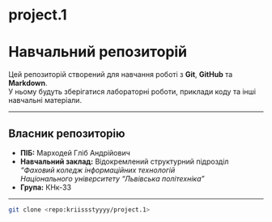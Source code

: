 # project.1
#  Навчальний репозиторій

Цей репозиторій створений для навчання роботі з **Git**, **GitHub** та **Markdown**.  
У ньому будуть зберігатися лабораторні роботи, приклади коду та інші навчальні матеріали.

---

## Власник репозиторію
- **ПІБ:** Марходей Гліб Андрійович  
- **Навчальний заклад:** Відокремлений структурний підрозділ  
  *“Фаховий коледж інформаційних технологій  
  Національного університету “Львівська політехніка”*  
- **Група:** КНк-33  

---

   ```bash
   git clone <repo:kriissstyyyy/project.1>
